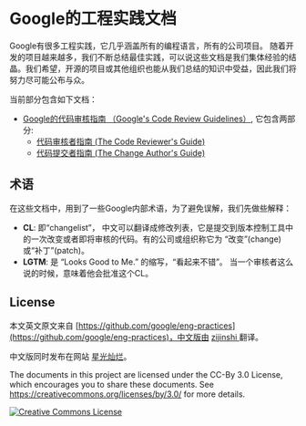 # Google的工程实践文档

Google有很多工程实践，它几乎涵盖所有的编程语言，所有的公司项目。 随着开发的项目越来越多，我们不断总结最佳实践，可以说这些文档是我们集体经验的结晶。我们希望，开源的项目或其他组织也能从我们总结的知识中受益，因此我们将努力尽可能公布与众。

当前部分包含如下文档：
*   [Google的代码审核指南 （Google's Code Review Guidelines）](review/index.md), 它包含两部分:
    *   [代码审核者指南 (The Code Reviewer's Guide)](review/reviewer/index.md)
    *   [代码提交者指南 (The Change Author's Guide)](review/developer/index.md)

## 术语

在这些文档中，用到了一些Google内部术语，为了避免误解，我们先做些解释：

*   **CL**: 即“changelist”， 中文可以翻译成修改列表，它是提交到版本控制工具中的一次改变或者即将审核的代码。有的公司或组织称它为 “改变”(change)或“补丁”(patch)。
*   **LGTM**: 是 “Looks Good to Me.” 的缩写，“看起来不错”。 当一个审核者这么说的时候，意味着他会批准这个CL。

## License
本文英文原文来自 [https://github.com/google/eng-practices](https://github.com/google/eng-practices)，中文版由 [ zijinshi ](https://github.com/zijinshi) 翻译。

中文版同时发布在网站 [星光灿烂](https://delphi.zijinshi.org)。

The documents in this project are licensed under the CC-By 3.0 License, which
encourages you to share these documents. See
https://creativecommons.org/licenses/by/3.0/ for more details.

<a rel="license" href="https://creativecommons.org/licenses/by/3.0/"><img alt="Creative Commons License" style="border-width:0" src="https://i.creativecommons.org/l/by/3.0/88x31.png" /></a>
